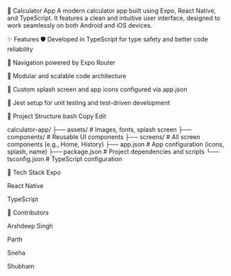 📱 Calculator App
A modern calculator app built using Expo, React Native, and TypeScript. It features a clean and intuitive user interface, designed to work seamlessly on both Android and iOS devices.

✨ Features
🛡️ Developed in TypeScript for type safety and better code reliability

🚀 Navigation powered by Expo Router

🧩 Modular and scalable code architecture

🎨 Custom splash screen and app icons configured via app.json

🧪 Jest setup for unit testing and test-driven development

📂 Project Structure
bash
Copy
Edit

calculator-app/
├── assets/           # Images, fonts, splash screen
├── components/       # Reusable UI components
├── screens/          # All screen components (e.g., Home, History)
├── app.json          # App configuration (icons, splash, name)
├── package.json      # Project dependencies and scripts
└── tsconfig.json     # TypeScript configuration

🧰 Tech Stack
Expo

React Native

TypeScript

👥 Contributors

Arshdeep Singh

Parth

Sneha

Shubham

